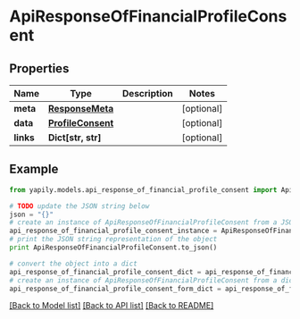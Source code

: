 # ApiResponseOfFinancialProfileConsent


## Properties

Name | Type | Description | Notes
------------ | ------------- | ------------- | -------------
**meta** | [**ResponseMeta**](ResponseMeta.md) |  | [optional] 
**data** | [**ProfileConsent**](ProfileConsent.md) |  | [optional] 
**links** | **Dict[str, str]** |  | [optional] 

## Example

```python
from yapily.models.api_response_of_financial_profile_consent import ApiResponseOfFinancialProfileConsent

# TODO update the JSON string below
json = "{}"
# create an instance of ApiResponseOfFinancialProfileConsent from a JSON string
api_response_of_financial_profile_consent_instance = ApiResponseOfFinancialProfileConsent.from_json(json)
# print the JSON string representation of the object
print ApiResponseOfFinancialProfileConsent.to_json()

# convert the object into a dict
api_response_of_financial_profile_consent_dict = api_response_of_financial_profile_consent_instance.to_dict()
# create an instance of ApiResponseOfFinancialProfileConsent from a dict
api_response_of_financial_profile_consent_form_dict = api_response_of_financial_profile_consent.from_dict(api_response_of_financial_profile_consent_dict)
```
[[Back to Model list]](../README.md#documentation-for-models) [[Back to API list]](../README.md#documentation-for-api-endpoints) [[Back to README]](../README.md)


